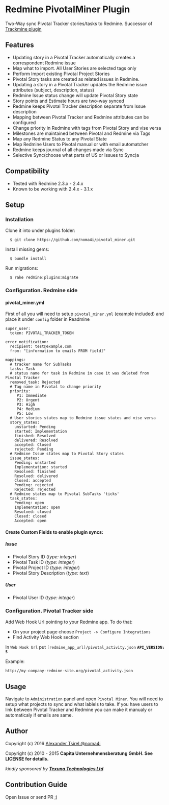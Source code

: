 # Redmine PivotalMiner Plugin

Two-Way sync Pivotal Tracker stories/tasks to Redmine. Successor of [Trackmine plugin](https://github.com/capita/redmine_trackmine)

## Features

* Updating story in a Pivotal Tracker automatically creates a correspondent Redmine issue
* Map what to import. All User Stories are selected tags only
* Perform Import existing Pivotal Project Stories
* Pivotal Story tasks are created as related issues in Redmine.
* Updating a story in a Pivotal Tracker updates the Redmine issue attributes (subject, description, status)
* Redmine Issue status change will update Pivotal Story state
* Story points and Estimate hours are two-way synced
* Redmine keeps Pivotal Tracker description separate from Issue description
* Mapping between Pivotal Tracker and Redmine attributes can be configured
* Change priority in Redmine with tags from Pivotal Story and vise versa
* Milestones are maintained between Pivotal and Redmine via Tags
* Map any Redmine Status to any Pivotal State
* Map Redmine Users to Pivotal manual or with email automatcher
* Redmine keeps journal of all changes made via Sync
* Selective Sync(choose what parts of US or Issues to Sync)a

## Compatibility
  - Tested with Redmine 2.3.x - 2.4.x
  - Known to be working with 2.4.x - 3.1.x

## Setup
### Installation
Clone it into under plugins folder:
````
  $ git clone https://github.com/noma4i/pivotal_miner.git
````
Install missing gems:
````
  $ bundle install
````
Run migrations:
````
  $ rake redmine:plugins:migrate
````
### Configuration. Redmine side

#### pivotal_miner.yml

First of all you will need to setup `pivotal_miner.yml` (example included) and place it under `config` folder in Readmine

````
super_user:
  token: PIVOTAL_TRACKER_TOKEN

error_notification:
  recipient: test@example.com
  from: "[information to emails FROM field]"

mappings:
  # tracker name for SubTasks
  tasks: Task
  # status name for task in Redmine in case it was deleted from Pivotal Tracker
  removed_task: Rejected
  # Tag name in Pivotal to change priority
  priority:
     P1: Immediate
     P2: Urgent
     P3: High
     P4: Medium
     P5: Low
  # User stories states map to Redmine issue states and vise versa
  story_states:
    unstarted: Pending
    started: Implementation
    finished: Resolved
    delivered: Resolved
    accepted: Closed
    rejected: Pending
  # Redmine Issue states map to Pivotal Story states
  issue_states:
    Pending: unstarted
    Implementation: started
    Resolved: finished
    Resolved: delivered
    Closed: accepted
    Pending: rejected
    Rejected: rejected
  # Redmine states map to Pivotal SubTasks 'ticks'
  task_states:
    Pending: open
    Implementation: open
    Resolved: closed
    Closed: closed
    Accepted: open
````

#### Create Custom Fields to enable plugin syncs:

##### Issue

- Pivotal Story ID (*type: integer*)
- Pivotal Task ID (*type: integer*)
- Pivotal Project ID (*type: integer*)
- Pivotal Story Description (*type: text*)

##### User
- Pivotal User ID (*type: integer*)

### Configuration. Pivotal Tracker side

Add Web Hook Url pointing to your Redmine app. To do that:

- On your project page choose `Project -> Configure Integrations`
- Find Activity Web Hook section

In `Web Hook Url` put `[redmine_app_url]/pivotal_activity.json` **`API_VERSION: 5`**

Example:

`http://my-company-redmine-site.org/pivotal_activity.json`

## Usage

Navigate to `Administration` panel and open `Pivotal Miner`. You will need to setup what projects to sync and what lablels to take. If you have users to link between Pivotal Tracker and Redmine you can make it manualy or automaticaly if emails are same.

## Author

Copyright (c) 2016 [Alexander Tsirel @noma4i](https://github.com/noma4i)

Copyright (c) 2010 - 2015 **Capita Unternehmensberatung GmbH. See LICENSE for details.**

*kindly sponsored by* [***Texuna Technologies Ltd***](http://texuna.com)

## Contribution Guide

Open Issue or send PR ;)
